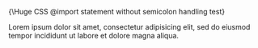 {\Huge CSS @import statement without semicolon handling test}

Lorem ipsum dolor sit amet, consectetur adipisicing elit, sed do eiusmod
tempor incididunt ut labore et dolore magna aliqua.

